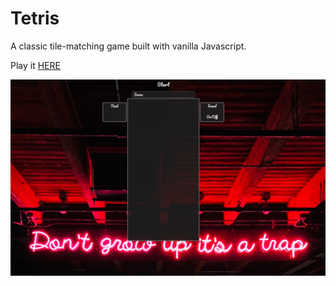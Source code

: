 # Tetris

A classic tile-matching game built with vanilla Javascript.

Play it [HERE](https://tkeeching.github.io/tetris/)

<a href="https://tkeeching.github.io/tetris/" target="_blank">
  <img src="./screenshot.png" alt="screenshot">
</a>
